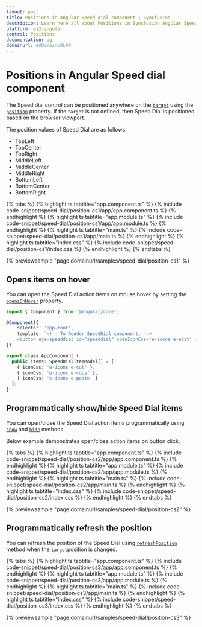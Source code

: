 ```yaml
---
layout: post
title: Positions in Angular Speed dial component | Syncfusion
description: Learn here all about Positions in Syncfusion Angular Speed dial component of Syncfusion Essential JS 2 and more.
platform: ej2-angular
control: Positions 
documentation: ug
domainurl: ##DomainURL##
---
```


# Positions in Angular Speed dial component

The Speed dial control can be positioned anywhere on the [`target`](https://ej2.syncfusion.com/angular/documentation/api/speed-dial#target) using the [`position`](https://ej2.syncfusion.com/angular/documentation/api/speed-dial#position) property. If the `target` is not defined, then Speed Dial is positioned based on the browser viewport.

The position values of Speed Dial are as follows:
* TopLeft
* TopCenter
* TopRight
* MiddleLeft
* MiddleCenter
* MiddleRight
* BottomLeft
* BottomCenter
* BottomRight

{% tabs %}
{% highlight ts tabtitle="app.component.ts" %}
{% include code-snippet/speed-dial/position-cs1/app/app.component.ts %}
{% endhighlight %}
{% highlight ts tabtitle="app.module.ts" %}
{% include code-snippet/speed-dial/position-cs1/app/app.module.ts %}
{% endhighlight %}
{% highlight ts tabtitle="main.ts" %}
{% include code-snippet/speed-dial/position-cs1/app/main.ts %}
{% endhighlight %}
{% highlight ts tabtitle="index.css" %}
{% include code-snippet/speed-dial/position-cs1/index.css %}
{% endhighlight %}
{% endtabs %}
  
{% previewsample "page.domainurl/samples/speed-dial/position-cs1" %}

## Opens items on hover

You can open the Speed Dial action items on mouse hover by setting the [`opensOnHover`](https://ej2.syncfusion.com/angular/documentation/api/speed-dial#opensonhover) property.

```typescript
import { Component } from '@angular/core';

@Component({
    selector: 'app-root',
    template: `<!-- To Render SpeedDial component. -->
    <button ejs-speeddial id="speeddial" openIconCss='e-icons e-edit' closeIconCss='e-icons e-close' target='#targetElement' [items]='items' [opensOnHover]= 'true'></button>`
})

export class AppComponent {
  public items: SpeedDialItemModel[] = [
    { iconCss: 'e-icons e-cut' },
    { iconCss: 'e-icons e-copy' },
    { iconCss: 'e-icons e-paste' }
  ];
}
```

## Programmatically show/hide Speed Dial items

You can open/close the Speed Dial action items programmatically using [`show`](https://ej2.syncfusion.com/angular/documentation/api/speed-dial#show) and [`hide`](https://ej2.syncfusion.com/angular/documentation/api/speed-dial#hide) methods.

Below example demonstrates open/close action items on button click.

{% tabs %}
{% highlight ts tabtitle="app.component.ts" %}
{% include code-snippet/speed-dial/position-cs2/app/app.component.ts %}
{% endhighlight %}
{% highlight ts tabtitle="app.module.ts" %}
{% include code-snippet/speed-dial/position-cs2/app/app.module.ts %}
{% endhighlight %}
{% highlight ts tabtitle="main.ts" %}
{% include code-snippet/speed-dial/position-cs2/app/main.ts %}
{% endhighlight %}
{% highlight ts tabtitle="index.css" %}
{% include code-snippet/speed-dial/position-cs2/index.css %}
{% endhighlight %}
{% endtabs %}
  
{% previewsample "page.domainurl/samples/speed-dial/position-cs2" %}

## Programmatically refresh the position

You can refresh the position of the Speed Dial using [`refreshPosition`](https://ej2.syncfusion.com/angular/documentation/api/speed-dial/#refreshposition) method when the `target`position is changed.

{% tabs %}
{% highlight ts tabtitle="app.component.ts" %}
{% include code-snippet/speed-dial/position-cs3/app/app.component.ts %}
{% endhighlight %}
{% highlight ts tabtitle="app.module.ts" %}
{% include code-snippet/speed-dial/position-cs3/app/app.module.ts %}
{% endhighlight %}
{% highlight ts tabtitle="main.ts" %}
{% include code-snippet/speed-dial/position-cs3/app/main.ts %}
{% endhighlight %}
{% highlight ts tabtitle="index.css" %}
{% include code-snippet/speed-dial/position-cs3/index.css %}
{% endhighlight %}
{% endtabs %}
  
{% previewsample "page.domainurl/samples/speed-dial/position-cs3" %}
